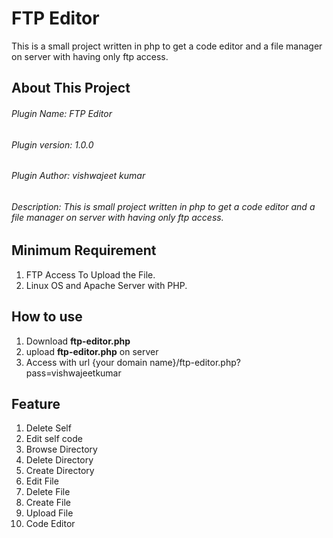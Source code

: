 # FTP Editor
This is a small project written in php to get a code editor and a file manager on server with having only ftp access.

## About This Project
###### Plugin Name: FTP Editor
###### Plugin version: 1.0.0
###### Plugin Author: vishwajeet kumar
###### Description: This is small project written in php to get a code editor and a file manager on server with having only ftp access.

## Minimum Requirement
1. FTP Access To Upload the File.
2. Linux OS and Apache Server with PHP.

## How to use
1. Download **ftp-editor.php**
2. upload **ftp-editor.php** on server
3. Access with url {your domain name}/ftp-editor.php?pass=vishwajeetkumar

## Feature
1. Delete Self
2. Edit self code
3. Browse Directory
4. Delete Directory
5. Create Directory
6. Edit File
7. Delete File
8. Create File
9. Upload File
10. Code Editor